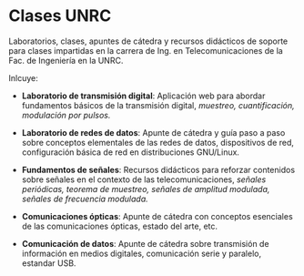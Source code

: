 # Clases UNRC

Laboratorios, clases, apuntes de cátedra y recursos didácticos de soporte para clases impartidas en la carrera de Ing. en Telecomunicaciones de la Fac. de Ingeniería en la UNRC.

Inlcuye:

* **Laboratorio de transmisión digital**: Aplicación web para abordar fundamentos básicos de la transmisión digital, *muestreo, cuantificación, modulación por pulsos.*

* **Laboratorio de redes de datos**: Apunte de cátedra y guía paso a paso sobre conceptos elementales de las redes de datos, dispositivos de red, configuración básica de red en distribuciones GNU/Linux.

* **Fundamentos de señales**: Recursos didácticos para reforzar contenidos sobre señales en el contexto de las telecomunicaciones, *señales periódicas, teorema de muestreo, señales de amplitud modulada, señales de frecuencia modulada.*

* **Comunicaciones ópticas**: Apunte de cátedra con conceptos esenciales de las comunicaciones ópticas, estado del arte, etc.

* **Comunicación de datos**: Apunte de cátedra sobre transmisión de información en medios digitales, comunicación serie y paralelo, estandar USB.
